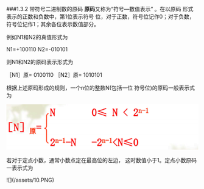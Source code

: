 ###1.3.2 带符号二进制数的原码 
**原码**又称为“符号—数值表示” 。在以原码 形式表示的正数和负数中，第1位表示符号 位，对于正数，符号位记作0；对于负数， 符号位记作1；其余各位表示数值部分。<p>  例如N1和N2的真值形式为<p> 
N1=+100110      N2=-010101<p> 
则N1和N2的原码表示形式为 <p>
［N1］原= 0100110 ［N2］原= 1010101<p> 
根据上述原码形成的规则，一个n位的整数N(包括一位 符号位)的原码一般表示式为 <p>
![](/assets/9.PNG)
<p>
若对于定点小数，通常小数点定在最高位的左边， 这时数值小于1。定点小数原码一表示式为 <p>
![](/assets/10.PNG)
<p>

